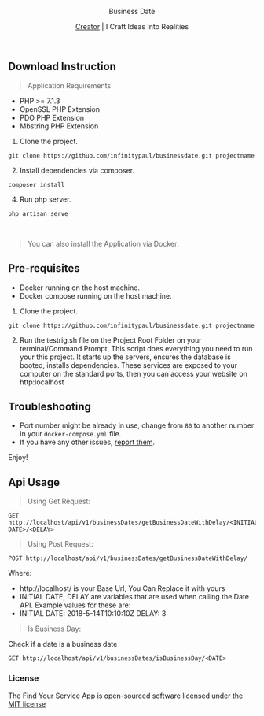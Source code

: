 <p align="center">Business Date</p>
<p align="center"><a href="#">Creator</a> | I Craft Ideas Into Realities</p>

<p>&nbsp;</p>

## Download Instruction

> Application Requirements
* PHP >= 7.1.3
* OpenSSL PHP Extension
* PDO PHP Extension
* Mbstring PHP Extension

1. Clone the project.

```
git clone https://github.com/infinitypaul/businessdate.git projectname
```

2. Install dependencies via composer.

```
composer install 
```

4. Run php server.

```
php artisan serve
```

<p>&nbsp;</p>

> You can also install the Application via Docker:

## Pre-requisites

- Docker running on the host machine.
- Docker compose running on the host machine.

1. Clone the project.

```
git clone https://github.com/infinitypaul/businessdate.git projectname
```

2. Run the testrig.sh file on the Project Root Folder on your terminal/Command Prompt, This script does everything you need to run your this project. It starts up the servers, ensures the database is booted, installs dependencies. These services are exposed to your computer on the standard ports, then you can access your website on http:localhost

## Troubleshooting

- Port number might be already in use, change from `80` to another number in your `docker-compose.yml` file.
- If you have any other issues, [report them](https://github.com/infinitypaul/carcrash/issues).

Enjoy!


## Api Usage

> Using Get Request:

```
GET http://localhost/api/v1/businessDates/getBusinessDateWithDelay/<INITIAL DATE>/<DELAY>
```

> Using Post Request:

```
POST http://localhost/api/v1/businessDates/getBusinessDateWithDelay/
```

Where:
* http://localhost/ is your Base Url, You Can Replace it with yours
* INITIAL DATE, DELAY  are variables that are used when calling the Date API. Example values for these are:
* INITIAL DATE: 2018-5-14T10:10:10Z  DELAY: 3

> Is Business Day:

Check if a date is a business date

```
GET http://localhost/api/v1/businessDates/isBusinessDay/<DATE>
```

### License

The  Find Your Service App is open-sourced software licensed under the [MIT license](http://opensource.org/licenses/MIT)



